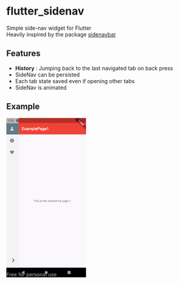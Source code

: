 # flutter_sidenav

Simple side-nav widget for Flutter  
Heavily inspired by the package [sidenavbar](https://pub.dev/packages/sidenavbar)


## Features

* **History** : Jumping back to the last navigated tab on back press
* SideNav can be persisted
* Each tab state saved even if opening other tabs
* SideNav is animated


## Example

![](gif/example2.gif)
